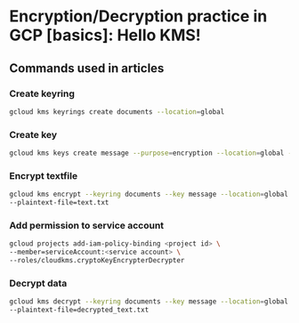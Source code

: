# Encryption/Decryption practice in GCP [basics]: Hello KMS!
## Commands used in articles


### Create keyring
```sh
gcloud kms keyrings create documents --location=global
```

### Create key
```sh
gcloud kms keys create message --purpose=encryption --location=global --keyring=documents
```

### Encrypt textfile
```sh
gcloud kms encrypt --keyring documents --key message --location=global --ciphertext-file=encrypted_msg \ 
--plaintext-file=text.txt
```

### Add permission to service account
```sh
gcloud projects add-iam-policy-binding <project id> \
--member=serviceAccount:<service account> \
--roles/cloudkms.cryptoKeyEncrypterDecrypter 
```

### Decrypt data
```sh
gcloud kms decrypt --keyring documents --key message --location=global --ciphertext-file=encrypted_msg \
--plaintext-file=decrypted_text.txt
```